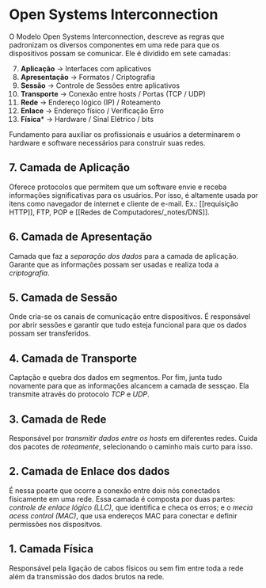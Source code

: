 # Open Systems Interconnection

O Modelo Open Systems Interconnection, descreve as regras que padronizam os diversos componentes em uma rede para que os dispositivos possam se comunicar. Ele é dividido em sete camadas:

7. **Aplicação** -> Interfaces com aplicativos
6. **Apresentação** -> Formatos / Criptografia
5. **Sessão** -> Controle de Sessões entre aplicativos
4. **Transporte** -> Conexão entre hosts / Portas (TCP / UDP)
3. **Rede** -> Endereço lógico (IP) / Roteamento
2. **Enlace** -> Endereço físico / Verificação Erro
1. **Física*** -> Hardware / Sinal Elétrico / bits

Fundamento para auxiliar os profissionais e usuários a determinarem o hardware e software necessários para construir suas redes. 

## 7. Camada de Aplicação
Oferece protocolos que permitem que um software envie e receba informações significativas para os usuários. Por isso, é altamente usada por itens como navegador de internet e cliente de e-mail. Ex.: [[requisição HTTP]], FTP, POP e [[Redes de Computadores/_notes/DNS]].

## 6. Camada de Apresentação
Camada que faz a *separação dos dados* para a camada de aplicação. Garante que as informações possam ser usadas e realiza toda a *criptografia*.

## 5. Camada de Sessão
Onde cria-se os canais de comunicação entre dispositivos. É responsável por abrir sessões e garantir que tudo esteja funcional para que os dados possam ser transferidos.

## 4. Camada de Transporte
Captação e quebra dos dados em segmentos. Por fim, junta tudo novamente para que as informações alcancem a camada de sessçao. Ela transmite através do protocolo *TCP* e *UDP*.

## 3. Camada de Rede
Responsável por *transmitir dados entre os hosts* em diferentes redes. Cuida dos pacotes de *roteamente*, selecionando o caminho mais curto para isso.

## 2. Camada de Enlace dos dados
É nessa poarte que ocorre a conexão entre dois nós conectados fisicamente em uma rede. Essa camada é composta por duas partes: *controle de enlace lógico (LLC)*, que identifica e checa os erros; e o *mecia acess control (MAC)*, que usa endereços MAC para conectar e definir permissões nos dispositvos.

## 1. Camada Física
Responsável pela ligação de cabos físicos ou sem fim entre toda a rede além da transmissão dos dados brutos na rede.